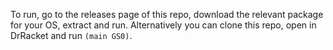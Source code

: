 To run, go to the releases page of this repo, download the relevant
package for your OS, extract and run. Alternatively you can clone this
repo, open in DrRacket and run `(main GS0)`.
